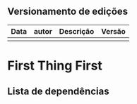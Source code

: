 ## Versionamento de edições
| Data           | autor                | Descrição                           |Versão|
|----------------|----------------------|-------------------------------------|------|
|                |                      |                                     |      |





# First Thing First


## Lista de dependências
